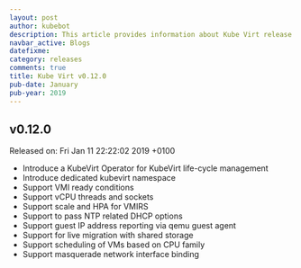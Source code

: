 ```yaml
---
layout: post
author: kubebot
description: This article provides information about Kube Virt release v0.12.0 changes
navbar_active: Blogs
datefixme:
category: releases
comments: true
title: Kube Virt v0.12.0
pub-date: January
pub-year: 2019
---
```



## v0.12.0

Released on: Fri Jan 11 22:22:02 2019 +0100

- Introduce a KubeVirt Operator for KubeVirt life-cycle management
- Introduce dedicated kubevirt namespace
- Support VMI ready conditions
- Support vCPU threads and sockets
- Support scale and HPA for VMIRS
- Support to pass NTP related DHCP options
- Support guest IP address reporting via qemu guest agent
- Support for live migration with shared storage
- Support scheduling of VMs based on CPU family
- Support masquerade network interface binding
